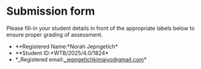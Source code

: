 # Submission form

Please fill-in your student details in front of the appropriate labels
below to ensure proper grading of assessment.

- \**Registered Name:*Norah Jepngetich\*
- \**Student ID:*WTB/2025/4.0/1824\*
- \*\_Registered email:_jepngetichkimaiyo@gmail.com*
